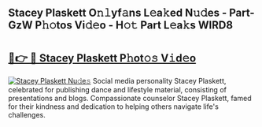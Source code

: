 ## Stacey Plaskett O𝚗𝚕yf𝚊ns L𝚎a𝚔ed N𝚞𝚍es - Part-GzW P𝚑𝚘tos Vi𝚍𝚎o - H𝚘𝚝 Part L𝚎a𝚔s WIRD8

# <h2><a href="http://kf2okpo.oniu.top/?m=Stacey+Plaskett">🔗👉 🔴 Stacey Plaskett P𝚑ot𝚘𝚜 V𝚒d𝚎o</a></h2>

[![Stacey Plaskett Nu𝚍e𝚜](https://i.imgur.com/0qMVB7G.gif)](http://kf2okpo.oniu.top/?m=Stacey+Plaskett)
Social media personality Stacey Plaskett, celebrated for publishing dance and lifestyle material, consisting of presentations and blogs. Compassionate counselor Stacey Plaskett, famed for their kindness and dedication to helping others navigate life's challenges.  
